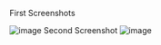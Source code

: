 First Screenshots

![image](https://github.com/SirTebz/MuseumCandy/assets/62904711/daf91c48-e8d7-4a98-903b-61e473c358ba)
Second Screenshot
![image](https://github.com/SirTebz/MuseumCandy/assets/62904711/47b9eb98-9db8-4ee4-b482-bb407bce167a)
